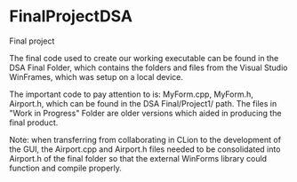 # FinalProjectDSA
Final project 

The final code used to create our working executable can be found in the DSA Final Folder, which contains the folders and files from the Visual Studio WinFrames, which was setup on a local device. 

The important code to pay attention to is: MyForm.cpp, MyForm.h, Airport.h, which can be found in the DSA Final/Project1/ path. 
The files in "Work in Progress" Folder are older versions which aided in producing the final product. 

Note: when transferring from collaborating in CLion to the development of the GUI, the Airport.cpp and Airport.h files needed to be consolidated into Airport.h of the final folder so that the external WinForms library could function and compile properly. 

